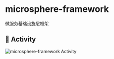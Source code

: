 # microsphere-framework

微服务基础设施层框架

## 👾 Activity
![microsphere-framework Activity](https://repobeats.axiom.co/api/embed/7e7b2e62e0f882e11e2e2681bf1b88c096c8a81c.svg "microsphere-framework Activity image")
